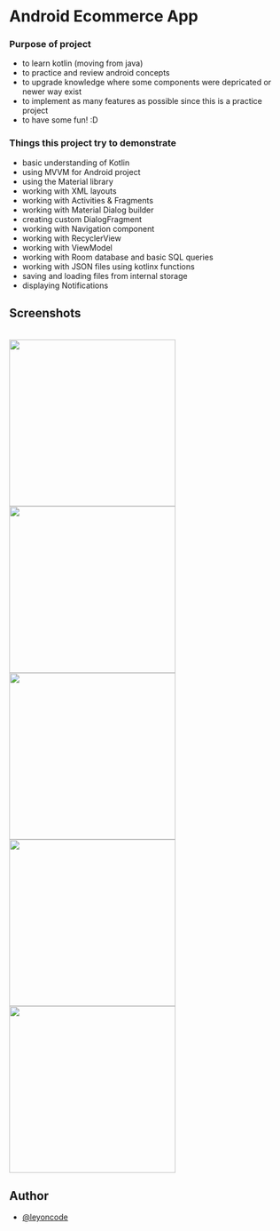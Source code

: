 
# Android Ecommerce App

### Purpose of project
- to learn kotlin (moving from java)
- to practice and review android concepts
- to upgrade knowledge where some components were depricated or newer way exist
- to implement as many features as possible since this is a practice project
- to have some fun! :D

### Things this project try to demonstrate
- basic understanding of Kotlin
- using MVVM for Android project
- using the Material library
- working with XML layouts
- working with Activities & Fragments
- working with Material Dialog builder
- creating custom DialogFragment
- working with Navigation component
- working with RecyclerView
- working with ViewModel
- working with Room database and basic SQL queries
- working with JSON files using kotlinx functions
- saving and loading files from internal storage
- displaying Notifications

## Screenshots
<br/><img src="Documentation/Screenshots/Screenshot_20220522_234519.png" width="300px">
<img src="Documentation/Screenshots/Screenshot_20220522_231736.png" width="300px">
<img src="Documentation/Screenshots/Screenshot_20220522_234620.png" width="300px">
<img src="Documentation/Screenshots/Screenshot_20220522_234707.png" width="300px">
<img src="Documentation/Screenshots/Screenshot_20220522_234644.png" width="300px">

## Author
- [@leyoncode](https://www.github.com/leyoncode)
